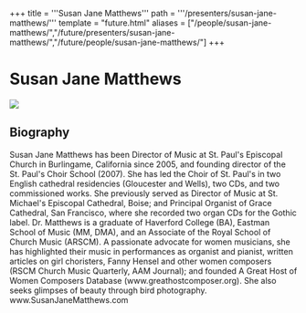 +++
title = '''Susan Jane Matthews'''
path = '''/presenters/susan-jane-matthews/'''
template = "future.html"
aliases = ["/people/susan-jane-matthews/","/future/presenters/susan-jane-matthews/","/future/people/susan-jane-matthews/"]
+++

<h1>Susan Jane Matthews</h1>

<img class="speaker-photo" src="https://custom.cvent.com/C3A4539B19F74ABCB6FCE437F6BC0A74/files/event/910aaf2914d44586a56fbd0b3b2c31c0/8216b201a16c48338b170aac5c1ea85c.png">
<h2>Biography</h2>
<p>Susan Jane Matthews has been Director of Music at St. Paul's Episcopal Church in Burlingame, California since 2005, and founding director of the St. Paul's Choir School (2007). She has led the Choir of St. Paul's in two English cathedral residencies (Gloucester and Wells), two CDs, and two commissioned works. She previously served as Director of Music at St. Michael's Episcopal Cathedral, Boise; and Principal Organist of Grace Cathedral, San Francisco, where she recorded two organ CDs for the Gothic label.  Dr. Matthews is a graduate of Haverford College (BA), Eastman School of Music (MM, DMA), and an Associate of the Royal School of Church Music (ARSCM). A passionate advocate for women musicians, she has highlighted their music in performances as organist and pianist, written articles on girl choristers, Fanny Hensel and other women composers (RSCM Church Music Quarterly, AAM Journal); and founded A Great Host of Women Composers Database (www.greathostcomposer.org). She also seeks glimpses of beauty through bird photography. www.SusanJaneMatthews.com</p>

